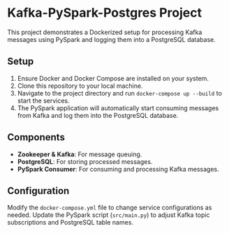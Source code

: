 # Kafka-PySpark-Postgres Project

This project demonstrates a Dockerized setup for processing Kafka messages using PySpark and logging them into a PostgreSQL database.

## Setup

1. Ensure Docker and Docker Compose are installed on your system.
2. Clone this repository to your local machine.
3. Navigate to the project directory and run `docker-compose up --build` to start the services.
4. The PySpark application will automatically start consuming messages from Kafka and log them into the PostgreSQL database.

## Components

- **Zookeeper & Kafka**: For message queuing.
- **PostgreSQL**: For storing processed messages.
- **PySpark Consumer**: For consuming and processing Kafka messages.

## Configuration

Modify the `docker-compose.yml` file to change service configurations as needed. Update the PySpark script (`src/main.py`) to adjust Kafka topic subscriptions and PostgreSQL table names.

